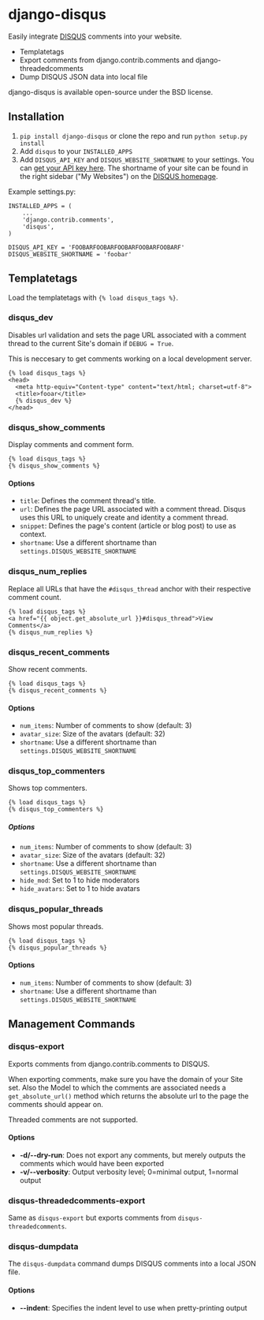 # django-disqus

Easily integrate [DISQUS](http://disqus.com) comments into your website.

* Templatetags
* Export comments from django.contrib.comments and django-threadedcomments
* Dump DISQUS JSON data into local file

django-disqus is available open-source under the BSD license.

## Installation

1. `pip install django-disqus` or clone the repo and run `python setup.py install`
2. Add `disqus` to your `INSTALLED_APPS`
3. Add `DISQUS_API_KEY` and `DISQUS_WEBSITE_SHORTNAME` to your settings. You
can [get your API key here](http://disqus.com/api/get_my_key/). The shortname 
of your site can be found in the right sidebar ("My Websites") on the 
[DISQUS homepage](http://disqus.com).

Example settings.py:
    
    INSTALLED_APPS = (
        ...
        'django.contrib.comments',
        'disqus',
    )

    DISQUS_API_KEY = 'FOOBARFOOBARFOOBARFOOBARFOOBARF'
    DISQUS_WEBSITE_SHORTNAME = 'foobar'

## Templatetags

Load the templatetags with `{% load disqus_tags %}`.

### disqus\_dev

Disables url validation and sets the page URL associated with a comment thread 
to the current Site's domain if `DEBUG = True`.

This is neccesary to get comments working on a local development server.
    
    {% load disqus_tags %}
    <head>
      <meta http-equiv="Content-type" content="text/html; charset=utf-8">
      <title>fooar</title>
      {% disqus_dev %}
    </head>

### disqus\_show\_comments

Display comments and comment form.

    {% load disqus_tags %}
    {% disqus_show_comments %}

#### Options

* `title`: Defines the comment thread's title.
* `url`: Defines the page URL associated with a comment thread. Disqus uses this URL to uniquely create and identity a comment thread.
* `snippet`: Defines the page's content (article or blog post) to use as context.
* `shortname`: Use a different shortname than `settings.DISQUS_WEBSITE_SHORTNAME`

### disqus\_num\_replies

Replace all URLs that have the `#disqus_thread` anchor with their respective
comment count.

    {% load disqus_tags %}
    <a href="{{ object.get_absolute_url }}#disqus_thread">View Comments</a>
    {% disqus_num_replies %}

### disqus\_recent\_comments

Show recent comments.

    {% load disqus_tags %}
    {% disqus_recent_comments %}

#### Options

* `num_items`: Number of comments to show (default: 3)
* `avatar_size`: Size of the avatars (default: 32)
* `shortname`: Use a different shortname than `settings.DISQUS_WEBSITE_SHORTNAME`

### disqus\_top\_commenters

Shows top commenters.
    
    {% load disqus_tags %}
    {% disqus_top_commenters %}

##### Options

* `num_items`: Number of comments to show (default: 3)
* `avatar_size`: Size of the avatars (default: 32)
* `shortname`: Use a different shortname than `settings.DISQUS_WEBSITE_SHORTNAME`
* `hide_mod`: Set to 1 to hide moderators
* `hide_avatars`: Set to 1 to hide avatars

### disqus\_popular\_threads

Shows most popular threads.

    {% load disqus_tags %}
    {% disqus_popular_threads %}

#### Options

* `num_items`: Number of comments to show (default: 3)
* `shortname`: Use a different shortname than `settings.DISQUS_WEBSITE_SHORTNAME`

## Management Commands

### disqus-export

Exports comments from django.contrib.comments to DISQUS.

When exporting comments, make sure you have the domain of your Site set. Also
the Model to which the comments are associated needs a `get_absolute_url()`
method which returns the absolute url to the page the comments should
appear on.

Threaded comments are not supported.

#### Options

* __-d/--dry-run__: Does not export any comments, but merely outputs the
comments which would have been exported
* __-v/--verbosity__: Output verbosity level; 0=minimal output, 1=normal output

### disqus-threadedcomments-export

Same as `disqus-export` but exports comments from `disqus-threadedcomments`.

### disqus-dumpdata

The `disqus-dumpdata` command dumps DISQUS comments into a local JSON file.

#### Options

* __--indent__: Specifies the indent level to use when pretty-printing output
